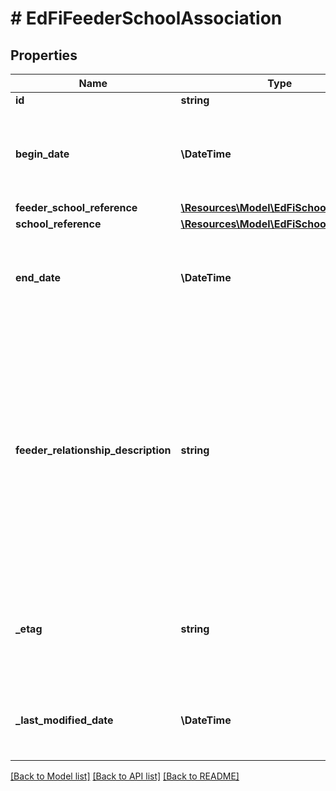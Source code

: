 # # EdFiFeederSchoolAssociation

## Properties

Name | Type | Description | Notes
------------ | ------------- | ------------- | -------------
**id** | **string** |  | [optional]
**begin_date** | **\DateTime** | The month, day, and year of the first day of the feeder school association. |
**feeder_school_reference** | [**\Resources\Model\EdFiSchoolReference**](EdFiSchoolReference.md) |  |
**school_reference** | [**\Resources\Model\EdFiSchoolReference**](EdFiSchoolReference.md) |  |
**end_date** | **\DateTime** | The month, day, and year of the last day of the feeder school association. | [optional]
**feeder_relationship_description** | **string** | Describes the relationship from the feeder school to the receiving school, for example by program emphasis, such as special education, language immersion, science, or performing art. | [optional]
**_etag** | **string** | A unique system-generated value that identifies the version of the resource. | [optional]
**_last_modified_date** | **\DateTime** | The date and time the resource was last modified. | [optional]

[[Back to Model list]](../../README.md#models) [[Back to API list]](../../README.md#endpoints) [[Back to README]](../../README.md)
